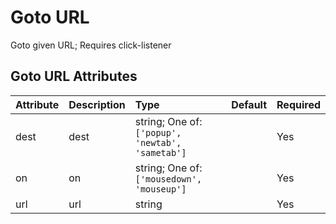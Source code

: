
Goto URL
========


Goto given URL; Requires click-listener

Goto URL Attributes
--------------------

|Attribute|Description|Type|Default|Required|
| :--- | :--- | :--- | :--- | :--- |
|dest|dest|string; One of: ```['popup', 'newtab', 'sametab']```||Yes|
|on|on|string; One of: ```['mousedown', 'mouseup']```||Yes|
|url|url|string||Yes|
